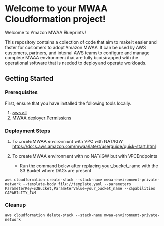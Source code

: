 
# Welcome to your MWAA Cloudformation project!

Welcome to Amazon MWAA Blueprints !

This repository contains a collection of code that aim to make it easier and faster for customers to adopt Amazon MWAA. It can be used by AWS customers, partners, and internal AWS teams to configure and manage complete MWAA environment that are fully bootstrapped with the operational software that is needed to deploy and operate workloads.



## Getting Started

### Prerequisites

First, ensure that you have installed the following tools locally.

1. [aws cli](https://docs.aws.amazon.com/cli/latest/userguide/install-cliv2.html)
2. [MWAA deployer Permissions](https://docs.aws.amazon.com/mwaa/latest/userguide/access-policies.html#full-access-policy)

### Deployment Steps
1. To create MWAA environment with VPC with NAT/IGW
https://docs.aws.amazon.com/mwaa/latest/userguide/quick-start.html
2. To create MWAA environment with no NAT/IGW but with VPCEndpoints
    
    - Run the command below after replacing your_bucket_name with the S3 Bucket where DAGs are present
```
aws cloudformation create-stack --stack-name mwaa-environment-private-network --template-body file://template.yaml --parameters ParameterKey=S3Bucket,ParameterValue=your_bucket_name --capabilities CAPABILITY_IAM

```
### Cleanup
```
aws cloudformation delete-stack --stack-name mwaa-environment-private-network 
```